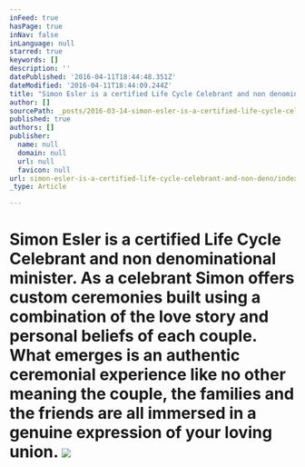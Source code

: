 ```yaml
---
inFeed: true
hasPage: true
inNav: false
inLanguage: null
starred: true
keywords: []
description: ''
datePublished: '2016-04-11T18:44:48.351Z'
dateModified: '2016-04-11T18:44:09.244Z'
title: "Simon Esler is a certified Life Cycle Celebrant and non denominational minister. As a celebrant Simon offers custom ceremonies built using a combination of the love story and personal beliefs of each couple. What emerges is an authentic ceremonial experience like no other meaning the couple, the families and the friends are all immersed in a genuine expression of your loving union.\_"
author: []
sourcePath: _posts/2016-03-14-simon-esler-is-a-certified-life-cycle-celebrant-and-non-deno.md
published: true
authors: []
publisher:
  name: null
  domain: null
  url: null
  favicon: null
url: simon-esler-is-a-certified-life-cycle-celebrant-and-non-deno/index.html
_type: Article

---
```

# Simon Esler is a certified Life Cycle Celebrant and non denominational minister. As a celebrant Simon offers custom ceremonies built using a combination of the love story and personal beliefs of each couple. What emerges is an authentic ceremonial experience like no other meaning the couple, the families and the friends are all immersed in a genuine expression of your loving union. ![](https://the-grid-user-content.s3-us-west-2.amazonaws.com/bcc88490-ce2d-4c2b-9a96-9c8485a6be48.jpg)